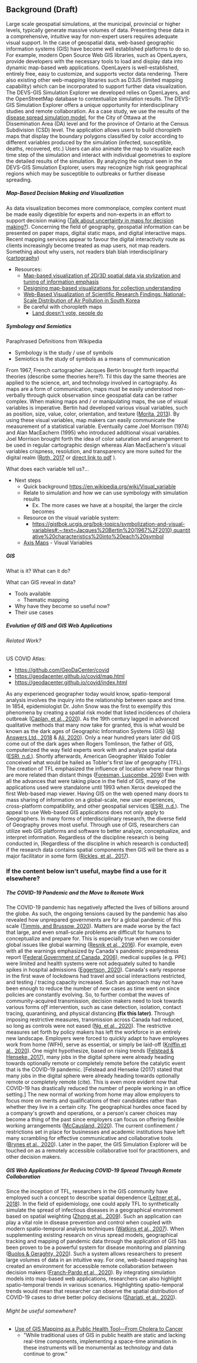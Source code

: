 ## Background (Draft)

Large scale geospatial simulations, at the municipal, provincial or higher levels, typically generate massive volumes of data. Presenting these data in a comprehensive, intuitive way for non-expert users requires adequate visual support. In the case of geospatial data, web-based geographic information systems (GIS) have become well established platforms to do so. For example, modern Open Source Web GIS libraries, such as OpenLayers, provide developers with the necessary tools to load and display data into dynamic map-based web applications. OpenLayers is well-established, entirely free, easy to customize, and supports vector data rendering. There also existing other web-mapping libraries such as D3JS (limited mapping capability) which can be incorporated to support further data visualization. The DEVS-GIS Simulation Explorer we developed relies on OpenLayers, and the OpenStreetMap database to contextualize simulation results. The DEVS-GIS Simulation Explorer offers a unique opportunity for interdisciplinary studies and remote collaboration. As a case study, we use the results of the [disease spread simulation model](https://github.com/omarkawach/Geography-Based-Model), for the City of Ottawa at the Dissemination Area (DA) level and for the province of Ontario at the Census Subdivision (CSD) level. The application allows users to build choropleth maps that display the boundary polygons classified by color according to different variables produced by the simulation (infected, susceptible, deaths, recovered, etc.) Users can also animate the map to visualize each time step of the simulation and interact with individual geometries to explore the detailed results of the simulation. By analyzing the output seen in the DEVS-GIS Simulation Explorer, users may recognize high risk geographical regions which may be susceptible to outbreaks or further disease spreading.

##### Map-Based Decision Making and Visualization 

As data visualization becomes more commonplace, complex content must be made easily digestible for experts and non-experts in an effort to support decision making ([Talk about uncertainty in maps for decision making?](https://www.frontiersin.org/articles/10.3389/fcomp.2020.00032/full)). Concerning the field of geography, geospatial information can be presented on paper maps, digital static maps, and digital interactive maps. Recent mapping services appear to favour the digital interactivity route as clients increasingly become treated as map users, not map readers. Something about why users, not readers blah blah interdisciplinary ([cartography](https://www.tandfonline.com/doi/full/10.1080/23729333.2017.1288534))

- Resources:
  - [Map-based visualization of 2D/3D spatial data via stylization and tuning of information emphasis](https://dl.acm.org/doi/abs/10.1145/3206505.3206516)
  - [Designing map-based visualizations for collection understanding](https://dl.acm.org/doi/10.1145/1998076.1998169)
  - [Web-Based Visualization of Scientific Research Findings: National-Scale Distribution of Air Pollution in South Korea](https://www.ncbi.nlm.nih.gov/pmc/articles/PMC7177515/)
  - Be careful with choropleth maps 
    - [Land doesn't vote, people do](https://github.com/zumbov2/votemapswitzerland)

##### Symbology and Semiotics

Paraphrased Definitions from Wikipedia
- Symbology is the study / use of symbols
- Semiotics is the study of symbols as a means of communication

From 1967, French cartographer Jacques Bertin brought forth impactful theories (describe some theories here?). Til this day the same theories are applied to the science, art, and technology involved in cartography. As maps are a form of communication, maps must be easily understood non-verbally through quick observation since geospatial data can be rather complex. When making maps and / or manipulating maps, the use of visual variables is imperative. Bertin had developed various visual variables, such as position, size, value, color, orientation, and texture ([Morita, 2013](https://www.tandfonline.com/doi/full/10.1179/000870411X13038059668604?needAccess=true)). By using these visual variables, map makers can easily communicate the measurement of a statistical variable. Eventually came Joel Morrison (1974) and Alan MacEachern (1995) who introduced additional visual variables. Joel Morrison brought forth the idea of color saturation and arrangement to be used in regular cartographic design whereas Alan MacEachern's visual variables crispness, resolution, and transparency are more suited for the digital realm ([Roth, 2017](https://www.researchgate.net/publication/317266613_Visual_Variables) or [direct link to pdf](https://geography.wisc.edu/cartography/research/publications/Roth_2015_EG.pdf) ).


What does each variable tell us?...

- Next steps
  - Quick background https://en.wikipedia.org/wiki/Visual_variable 
  - Relate to simulation and how we can use symbology with simulation results 
    - Ex. The more cases we have at a hospital, the larger the circle becomes
  - Resource on the visual variable system:
    - https://gistbok.ucgis.org/bok-topics/symbolization-and-visual-variables#:~:text=Jacques%20Bertin%20(1967%2F2010),quantitative%20characteristics%20into%20each%20symbol
  - [Axis Maps](https://www.axismaps.com/guide/visual-variables) - Visual Variables


##### GIS

What is it? What can it do?

What can GIS reveal in data? 

  - Tools available
    - Thematic mapping
  - Why have they become so useful now?
  - Their use cases

##### Evolution of GIS and GIS Web Applications

###### Related Work?

US COVID Atlas: 
- https://github.com/GeoDaCenter/covid
- https://geodacenter.github.io/covid/map.html
- https://geodacenter.github.io/covid/index.html

As any experienced geographer today would know, spatio-temporal analysis involves the inquiry into the relationship between space and time. In 1854, epidemiologist Dr. John Snow was the first to exemplify this phenomena by creating a spatial risk model that listed incidences of cholera outbreak ([Caplan, et al., 2020](https://www.ncbi.nlm.nih.gov/pmc/articles/PMC7105112/#:~:text=John%20Snow%20was%20an%20epidemiologist,the%20cholera%20outbreak%20in%201854.https://www.ncbi.nlm.nih.gov/pmc/articles/PMC7105112/#:~:text=John%20Snow%20was%20an%20epidemiologist,the%20cholera%20outbreak%20in%201854.)). As the 19th century lagged in advanced qualitative methods that many now take for granted, this is what would be known as the dark ages of Geographic Information Systems (GIS) ([All Answers Ltd., 2018](https://ukdiss.com/examples/geographic-information-system.php) & [Ali, 2020](https://www.researchgate.net/publication/340182760_Geographic_Information_System_GIS_Definition_Development_Applications_Components)). Only a near hundred years later did GIS come out of the dark ages when Rogers Tomlinson, the father of GIS, computerized the way field experts work with and analyze spatial data ([ESRI, n.d.](https://esripress.esri.com/storage/esripress/images/188/115391_webgis_chapter01.pdf)). Shortly afterwards, American Geographer Waldo Tobler conceived what would be hailed as Tobler's first law of geography (TFL). The creation of TFL emphasized the influence of location where near things are more related than distant things ([Foresman, Luscombe, 2016](https://www.tandfonline.com/doi/abs/10.1080/17538947.2016.1275830)) Even with all the advances that were taking place in the field of GIS, many of the applications used were standalone until 1993 when Xerox developed the first Web-based map viewer. Having GIS on the web opened many doors to mass sharing of information on a global-scale, new user experiences, cross-platform compatibility, and other geospatial services ([ESRI, n.d.](https://esripress.esri.com/storage/esripress/images/188/115391_webgis_chapter01.pdf)). The appeal to use Web-based GIS applications does not only apply to Geographers. In many forms of interdisciplinary research, the diverse field of Geography proves most useful. Through use of GIS, researchers can utilize web GIS platforms and software to better analyze, conceptualize, and interpret information. Regardless of the discipline research is being conducted in, [Regardless of the discipline in which research is conducted] if the research data contains spatial components then GIS will be there as a major facilitator in some form ([Rickles, et al., 2017](https://rgs-ibg.onlinelibrary.wiley.com/doi/full/10.1002/geo2.46)). 

### If the content below isn't useful, maybe find a use for it elsewhere?

##### The COVID-19 Pandemic and the Move to Remote Work

The COVID-19 pandemic has negatively affected the lives of billions around the globe. As such, the ongoing tensions caused by the pandemic has also revealed how unprepared governments are for a global pandemic of this scale ([Timmis, and Brussow, 2020](https://sfamjournals.onlinelibrary.wiley.com/doi/10.1111/1462-2920.15029)). Matters are made worse by the fact that large, and even small-scale problems are difficult for humans to conceptualize and prepare for. This is especially true when we consider global issues like global warming ([Resnik et al., 2016](https://onlinelibrary.wiley.com/doi/full/10.1111/cogs.12388)). For example, even with all the warnings emphasized by Canada's pandemic preparedness report ([Federal Government of Canada, 2006](https://www.longwoods.com/articles/images/Canada_Pandemic_Influenza.pdf)), medical supplies (e.g. PPE) were limited and health systems were not adequately suited to handle spikes in hospital admissions ([Eggertson, 2020](https://www.ncbi.nlm.nih.gov/pmc/articles/PMC7145370/)). Canada's early response in the first wave of lockdowns had travel and social interactions restricted, and testing / tracing capacity increased. Such an approach may not have been enough to reduce the number of new cases as time went on since policies are constantly evolving. So, to further combat the waves of community-acquired transmission, decision makers need to look towards various forms oƒf intervention, such as case detection, isolation, contact tracing, quarantining, and physical distancing **(fix this later)**. Through imposing restrictive measures, transmission across Canada had reduced, so long as controls were not eased ([Ng, et al., 2020](https://www.cmaj.ca/content/192/37/E1053)). The restrictive measures set forth by policy makers has left the workforce in an entirely new landscape. Employers were forced to quickly adapt to have employees work from home (WFH), serve as essential, or simply be laid-off ([Kniffin et al., 2020](https://doi.apa.org/fulltext/2020-58612-001.html)). One might hypothesize, based on rising trends ([Felstead & Henseke, 2017](https://onlinelibrary.wiley.com/doi/full/10.1111/ntwe.12097)), many jobs in the digital sphere were already heading towards optionally remote or completely remote before the catalytic event that is the COVID-19 pandemic. [Felstead and Henseke (2017) stated that many jobs in the digital sphere were already heading towards optionally remote or completely remote (cite). This is even more evident now that COVID-19 has drastically reduced the number of people working in an office setting.]
The new normal of working from home may allow employers to focus more on merits and qualifications of their candidates rather than whether they live in a certain city. The geographical hurdles once faced by a company's growth and operations, or a person's career choices may become a thing of the past since employers can focus on offering flexible working arrangements ([McCausland, 2020](https://www.tandfonline.com/doi/full/10.1080/08956308.2020.1813506)). The current confinement / restrictions set in place for businesses and academic institutions have left many scrambling for effective communicative and collaborative tools ([Brynes et al., 2020](https://onlinelibrary.wiley.com/doi/full/10.1002/ca.23649)). Later in the paper, the GIS Simulation Explorer will be touched on as a remotely accessible collaborative tool for practitioners, and other decision makers.

##### GIS Web Applications for Reducing COVID-19 Spread Through Remote Collaboration 

Since the inception of TFL, researchers in the GIS community have employed such a concept to describe spatial dependence ([Leitner et al., 2018](https://www.researchgate.net/publication/323419139_Laws_of_Geography)). In the field of epidemiology, one could apply TFL to synthetically simulate the spread of infectious diseases in a geographical environment based on spatial weighting ([Zhong et al., 2009](https://www.researchgate.net/profile/Song_Dunjiang/publication/226204125_Simulation_of_the_spread_of_infectious_diseases_in_a_geographical_environment/links/00b495316b307a20ab000000/Simulation-of-the-spread-of-infectious-diseases-in-a-geographical-environment.pdf)). Such an application can play a vital role in disease prevention and control when coupled with modern spatio-temporal analysis techniques ([Watkins et al., 2007](https://www.ncbi.nlm.nih.gov/pmc/articles/PMC1805744/)). When supplementing existing research on virus spread models, geographical tracking and mapping of pandemic data through the application of GIS has been proven to be a powerful system for disease monitoring and planning ([Buolos & Geraghty, 2020](https://ij-healthgeographics.biomedcentral.com/articles/10.1186/s12942-020-00202-8)). Such a system allows researchers to present large volumes of data in an intuitive way. For one, web-based mapping has created an environment for accessible remote collaboration between decision makers ([Franch-Pardo et al., 2020](https://www.sciencedirect.com/science/article/pii/S0048969720335531)). By integrating simulation models into map-based web applications, researchers can also highlight spatio-temporal trends in various scenarios. Highlighting spatio-temporal trends would mean that researcher can observe the spatial distribution of COVID-19 cases to drive better policy decisions ([Shariati, et al., 2020](https://link.springer.com/article/10.1007/s40201-020-00565-x)).

###### Might be useful somewhere? 
- [Use of GIS Mapping as a Public Health Tool—From Cholera to Cancer](https://www.ncbi.nlm.nih.gov/pmc/articles/PMC4089751/)
  - "While traditional uses of GIS in public health are static and lacking real-time components, implementing a space-time animation in these instruments will be monumental as technology and data continue to grow."
